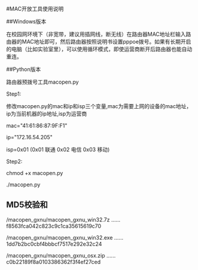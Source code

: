 #MAC开放工具使用说明

##Windows版本

在校园网环境下（非宽带，建议用插网线，断无线）在路由器MAC地址栏输入路由器的MAC地址即可，然后路由器按照说明书设置pppoe拨号。如果有长期开启的电脑（比如实验室里），可以使用循环模式，即使运营商断开后路由器也能自动重连。

##Python版本

路由器预拨号工具macopen.py

Step1:

修改macopen.py的mac和ip和isp三个变量,mac为需要上网的设备的mac地址，ip为当前机器的ip地址,isp为运营商

mac="41:61:86:87:9F:F1"

ip="172.16.54.205"

isp=0x01 (0x01 联通 0x02 电信 0x03 移动)

Step2:

chmod +x macopen.py

./macopen.py

## MD5校验和

/macopen_gxnu/macopen_gxnu_win32.7z ...... f8563fca042c823c9c1ca35615619c70

/macopen_gxnu/macopen_gxnu_win32.exe ...... 1dd7b2bc0cbf4bbbcf7517e292e32c24

/macopen_gxnu/macopen_gxnu_osx.zip ...... c0b22189f8a0103386362f3f4ef27ced
